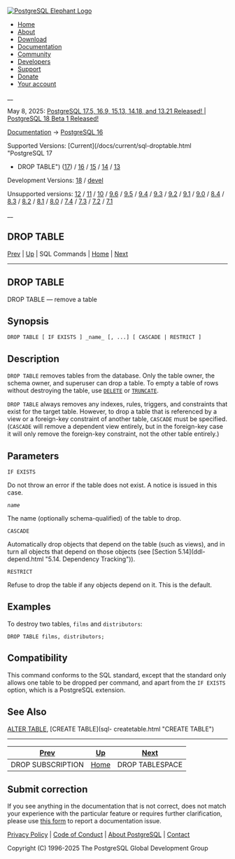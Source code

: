 [ ![PostgreSQL Elephant Logo](/media/img/about/press/elephant.png) ](/)

  * [Home](/ "Home")
  * [About](/about/ "About")
  * [Download](/download/ "Download")
  * [Documentation](/docs/ "Documentation")
  * [Community](/community/ "Community")
  * [Developers](/developer/ "Developers")
  * [Support](/support/ "Support")
  * [Donate](/about/donate/ "Donate")
  * [Your account](/account/ "Your account")

__

May 8, 2025: [ PostgreSQL 17.5, 16.9, 15.13, 14.18, and 13.21 Released! ](/about/news/postgresql-175-169-1513-1418-and-1321-released-3072/) | [ PostgreSQL 18 Beta 1 Released! ](/about/news/postgresql-18-beta-1-released-3070/)

[Documentation](/docs/ "Documentation") -> [PostgreSQL
16](/docs/16/index.html)

Supported Versions: [Current](/docs/current/sql-droptable.html "PostgreSQL 17
- DROP TABLE") ([17](/docs/17/sql-droptable.html "PostgreSQL 17 - DROP
TABLE")) / [16](/docs/16/sql-droptable.html "PostgreSQL 16 - DROP TABLE") /
[15](/docs/15/sql-droptable.html "PostgreSQL 15 - DROP TABLE") /
[14](/docs/14/sql-droptable.html "PostgreSQL 14 - DROP TABLE") /
[13](/docs/13/sql-droptable.html "PostgreSQL 13 - DROP TABLE")

Development Versions: [18](/docs/18/sql-droptable.html "PostgreSQL 18 - DROP
TABLE") / [devel](/docs/devel/sql-droptable.html "PostgreSQL devel - DROP
TABLE")

Unsupported versions: [12](/docs/12/sql-droptable.html "PostgreSQL 12 - DROP
TABLE") / [11](/docs/11/sql-droptable.html "PostgreSQL 11 - DROP TABLE") /
[10](/docs/10/sql-droptable.html "PostgreSQL 10 - DROP TABLE") /
[9.6](/docs/9.6/sql-droptable.html "PostgreSQL 9.6 - DROP TABLE") /
[9.5](/docs/9.5/sql-droptable.html "PostgreSQL 9.5 - DROP TABLE") /
[9.4](/docs/9.4/sql-droptable.html "PostgreSQL 9.4 - DROP TABLE") /
[9.3](/docs/9.3/sql-droptable.html "PostgreSQL 9.3 - DROP TABLE") /
[9.2](/docs/9.2/sql-droptable.html "PostgreSQL 9.2 - DROP TABLE") /
[9.1](/docs/9.1/sql-droptable.html "PostgreSQL 9.1 - DROP TABLE") /
[9.0](/docs/9.0/sql-droptable.html "PostgreSQL 9.0 - DROP TABLE") /
[8.4](/docs/8.4/sql-droptable.html "PostgreSQL 8.4 - DROP TABLE") /
[8.3](/docs/8.3/sql-droptable.html "PostgreSQL 8.3 - DROP TABLE") /
[8.2](/docs/8.2/sql-droptable.html "PostgreSQL 8.2 - DROP TABLE") /
[8.1](/docs/8.1/sql-droptable.html "PostgreSQL 8.1 - DROP TABLE") /
[8.0](/docs/8.0/sql-droptable.html "PostgreSQL 8.0 - DROP TABLE") /
[7.4](/docs/7.4/sql-droptable.html "PostgreSQL 7.4 - DROP TABLE") /
[7.3](/docs/7.3/sql-droptable.html "PostgreSQL 7.3 - DROP TABLE") /
[7.2](/docs/7.2/sql-droptable.html "PostgreSQL 7.2 - DROP TABLE") /
[7.1](/docs/7.1/sql-droptable.html "PostgreSQL 7.1 - DROP TABLE")

__

DROP TABLE  
---  
[Prev](sql-dropsubscription.html "DROP SUBSCRIPTION")  | [Up](sql-commands.html "SQL Commands") | SQL Commands | [Home](index.html "PostgreSQL 16.9 Documentation") |  [Next](sql-droptablespace.html "DROP TABLESPACE")  
  
* * *

## DROP TABLE

DROP TABLE — remove a table

## Synopsis

    
    
    DROP TABLE [ IF EXISTS ] _name_ [, ...] [ CASCADE | RESTRICT ]
    

## Description

`DROP TABLE` removes tables from the database. Only the table owner, the
schema owner, and superuser can drop a table. To empty a table of rows without
destroying the table, use [`DELETE`](sql-delete.html "DELETE") or
[`TRUNCATE`](sql-truncate.html "TRUNCATE").

`DROP TABLE` always removes any indexes, rules, triggers, and constraints that
exist for the target table. However, to drop a table that is referenced by a
view or a foreign-key constraint of another table, `CASCADE` must be
specified. (`CASCADE` will remove a dependent view entirely, but in the
foreign-key case it will only remove the foreign-key constraint, not the other
table entirely.)

## Parameters

`IF EXISTS`

    

Do not throw an error if the table does not exist. A notice is issued in this
case.

_`name`_

    

The name (optionally schema-qualified) of the table to drop.

`CASCADE`

    

Automatically drop objects that depend on the table (such as views), and in
turn all objects that depend on those objects (see [Section 5.14](ddl-
depend.html "5.14. Dependency Tracking")).

`RESTRICT`

    

Refuse to drop the table if any objects depend on it. This is the default.

## Examples

To destroy two tables, `films` and `distributors`:

    
    
    DROP TABLE films, distributors;
    

## Compatibility

This command conforms to the SQL standard, except that the standard only
allows one table to be dropped per command, and apart from the `IF EXISTS`
option, which is a PostgreSQL extension.

## See Also

[ALTER TABLE](sql-altertable.html "ALTER TABLE"), [CREATE TABLE](sql-
createtable.html "CREATE TABLE")

* * *

[Prev](sql-dropsubscription.html "DROP SUBSCRIPTION")  | [Up](sql-commands.html "SQL Commands") |  [Next](sql-droptablespace.html "DROP TABLESPACE")  
---|---|---  
DROP SUBSCRIPTION  | [Home](index.html "PostgreSQL 16.9 Documentation") |  DROP TABLESPACE  
  
## Submit correction

If you see anything in the documentation that is not correct, does not match
your experience with the particular feature or requires further clarification,
please use [this form](/account/comments/new/16/sql-droptable.html/) to report
a documentation issue.

[Privacy Policy](/about/privacypolicy) | [Code of Conduct](/about/policies/coc/) | [About PostgreSQL](/about/) | [Contact](/about/contact/)  

Copyright (C) 1996-2025 The PostgreSQL Global Development Group

